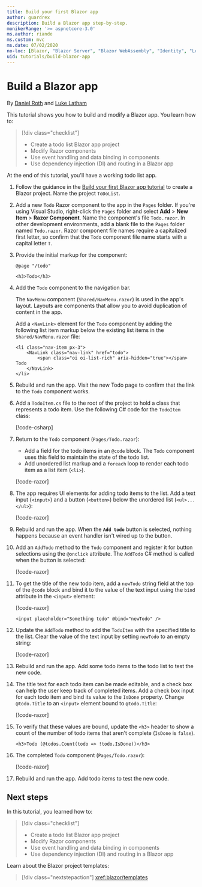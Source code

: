 ```yaml
---
title: Build your first Blazor app
author: guardrex
description: Build a Blazor app step-by-step.
monikerRange: '>= aspnetcore-3.0'
ms.author: riande
ms.custom: mvc
ms.date: 07/02/2020
no-loc: [Blazor, "Blazor Server", "Blazor WebAssembly", "Identity", "Let's Encrypt", Razor, SignalR]
uid: tutorials/build-blazor-app
---
```

# Build a Blazor app

By [Daniel Roth](https://github.com/danroth27) and [Luke Latham](https://github.com/guardrex)

This tutorial shows you how to build and modify a Blazor app. You learn how to:

> [!div class="checklist"]
> * Create a todo list Blazor app project
> * Modify Razor components
> * Use event handling and data binding in components
> * Use dependency injection (DI) and routing in a Blazor app

At the end of this tutorial, you'll have a working todo list app.

1. Follow the guidance in the [Build your first Blazor app tutorial](https://dotnet.microsoft.com/learn/aspnet/blazor-tutorial/intro) to create a Blazor project. Name the project `ToDoList`.

1. Add a new `Todo` Razor component to the app in the `Pages` folder. If you're using Visual Studio, right-click the `Pages` folder and select **Add** > **New Item** > **Razor Component**. Name the component's file `Todo.razor`. In other development environments, add a blank file to the `Pages` folder named `Todo.razor`. Razor component file names require a capitalized first letter, so confirm that the `Todo` component file name starts with a capital letter `T`.

1. Provide the initial markup for the component:

   ```razor
   @page "/todo"

   <h3>Todo</h3>
   ```

1. Add the `Todo` component to the navigation bar.

   The `NavMenu` component (`Shared/NavMenu.razor`) is used in the app's layout. Layouts are components that allow you to avoid duplication of content in the app.

   Add a `<NavLink>` element for the `Todo` component by adding the following list item markup below the existing list items in the `Shared/NavMenu.razor` file:

   ```razor
   <li class="nav-item px-3">
       <NavLink class="nav-link" href="todo">
           <span class="oi oi-list-rich" aria-hidden="true"></span> Todo
       </NavLink>
   </li>
   ```

1. Rebuild and run the app. Visit the new Todo page to confirm that the link to the `Todo` component works.

1. Add a `TodoItem.cs` file to the root of the project to hold a class that represents a todo item. Use the following C# code for the `TodoItem` class:

   [!code-csharp[](build-blazor-app/samples_snapshot/3.x/TodoItem.cs)]

1. Return to the `Todo` component (`Pages/Todo.razor`):

   * Add a field for the todo items in an `@code` block. The `Todo` component uses this field to maintain the state of the todo list.
   * Add unordered list markup and a `foreach` loop to render each todo item as a list item (`<li>`).

   [!code-razor[](build-blazor-app/samples_snapshot/3.x/ToDo4.razor?highlight=5-10,12-14)]

1. The app requires UI elements for adding todo items to the list. Add a text input (`<input>`) and a button (`<button>`) below the unordered list (`<ul>...</ul>`):

   [!code-razor[](build-blazor-app/samples_snapshot/3.x/ToDo5.razor?highlight=12-13)]

1. Rebuild and run the app. When the **`Add todo`** button is selected, nothing happens because an event handler isn't wired up to the button.

1. Add an `AddTodo` method to the `Todo` component and register it for button selections using the `@onclick` attribute. The `AddTodo` C# method is called when the button is selected:

   [!code-razor[](build-blazor-app/samples_snapshot/3.x/ToDo6.razor?highlight=2,7-10)]

1. To get the title of the new todo item, add a `newTodo` string field at the top of the `@code` block and bind it to the value of the text input using the `bind` attribute in the `<input>` element:

   [!code-razor[](build-blazor-app/samples_snapshot/3.x/ToDo7.razor?highlight=2)]

   ```razor
   <input placeholder="Something todo" @bind="newTodo" />
   ```

1. Update the `AddTodo` method to add the `TodoItem` with the specified title to the list. Clear the value of the text input by setting `newTodo` to an empty string:

   [!code-razor[](build-blazor-app/samples_snapshot/3.x/ToDo8.razor?highlight=19-26)]

1. Rebuild and run the app. Add some todo items to the todo list to test the new code.

1. The title text for each todo item can be made editable, and a check box can help the user keep track of completed items. Add a check box input for each todo item and bind its value to the `IsDone` property. Change `@todo.Title` to an `<input>` element bound to `@todo.Title`:

   [!code-razor[](build-blazor-app/samples_snapshot/3.x/ToDo9.razor?highlight=5-6)]

1. To verify that these values are bound, update the `<h3>` header to show a count of the number of todo items that aren't complete (`IsDone` is `false`).

   ```razor
   <h3>Todo (@todos.Count(todo => !todo.IsDone))</h3>
   ```

1. The completed `Todo` component (`Pages/Todo.razor`):

   [!code-razor[](build-blazor-app/samples_snapshot/3.x/Todo.razor)]

1. Rebuild and run the app. Add todo items to test the new code.

## Next steps

In this tutorial, you learned how to:

> [!div class="checklist"]
> * Create a todo list Blazor app project
> * Modify Razor components
> * Use event handling and data binding in components
> * Use dependency injection (DI) and routing in a Blazor app

Learn about the Blazor project templates:

> [!div class="nextstepaction"]
> <xref:blazor/templates>
